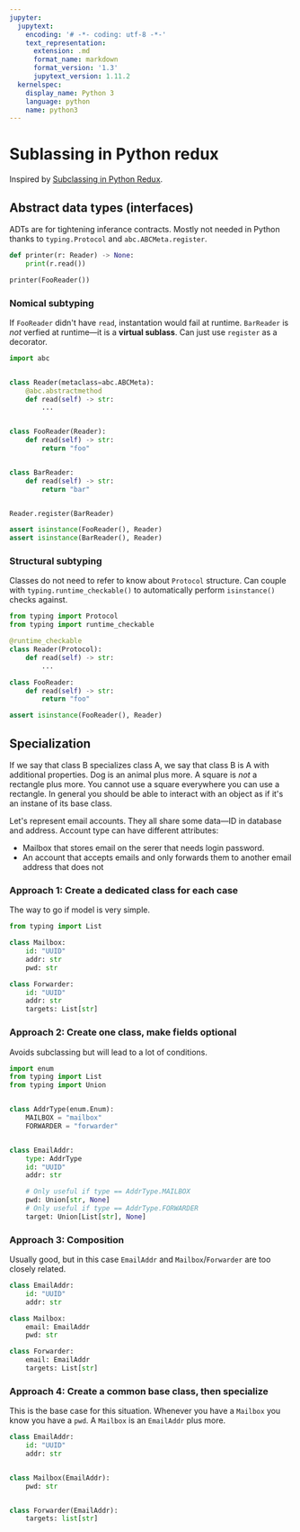 ```yaml
---
jupyter:
  jupytext:
    encoding: '# -*- coding: utf-8 -*-'
    text_representation:
      extension: .md
      format_name: markdown
      format_version: '1.3'
      jupytext_version: 1.11.2
  kernelspec:
    display_name: Python 3
    language: python
    name: python3
---
```


# Sublassing in Python redux


Inspired by [Subclassing in Python Redux](https://hynek.me/articles/python-subclassing-redux/).


##  Abstract data types (interfaces)


ADTs are for tightening inferance contracts.
Mostly not needed in Python thanks to `typing.Protocol` and `abc.ABCMeta.register`.

```python
def printer(r: Reader) -> None:
    print(r.read())

printer(FooReader())
```

### Nomical subtyping


If `FooReader` didn't have `read`,
instantation would fail at runtime.
`BarReader` is _not_ verfied at runtime—it is a **virtual sublass**.
Can just use `register` as a decorator.

```python
import abc


class Reader(metaclass=abc.ABCMeta):
    @abc.abstractmethod
    def read(self) -> str:
        ...


class FooReader(Reader):
    def read(self) -> str:
        return "foo"


class BarReader:
    def read(self) -> str:
        return "bar"


Reader.register(BarReader)

assert isinstance(FooReader(), Reader)
assert isinstance(BarReader(), Reader)
```

### Structural subtyping


Classes do not need to refer to know about `Protocol` structure.
Can couple with `typing.runtime_checkable()` to automatically perform `isinstance()` checks against.

```python
from typing import Protocol
from typing import runtime_checkable

@runtime_checkable
class Reader(Protocol):
    def read(self) -> str:
        ...

class FooReader:
    def read(self) -> str:
        return "foo"

assert isinstance(FooReader(), Reader)
```

## Specialization


If we say that class B specializes class A,
we say that class B is A with additional properties.
Dog is an animal plus more.
A square is _not_ a rectangle plus more.
You cannot use a square everywhere you can use a rectangle.
In general you should be able to interact with an object as if it's an instane of its base class.

Let's represent email accounts.
They all share some data—ID in database and address.
Account type can have different attributes:

- Mailbox that stores email on the serer that needs login password.
- An account that accepts emails and only forwards them to another email address that does not


### Approach 1: Create a dedicated class for each case


The way to go if model is very simple.

```python
from typing import List

class Mailbox:
    id: "UUID"
    addr: str
    pwd: str

class Forwarder:
    id: "UUID"
    addr: str
    targets: List[str]
```

### Approach 2: Create one class, make fields optional


Avoids subclassing but will lead to a lot of conditions.

```python
import enum
from typing import List
from typing import Union


class AddrType(enum.Enum):
    MAILBOX = "mailbox"
    FORWARDER = "forwarder"


class EmailAddr:
    type: AddrType
    id: "UUID"
    addr: str

    # Only useful if type == AddrType.MAILBOX
    pwd: Union[str, None]
    # Only useful if type == AddrType.FORWARDER
    target: Union[List[str], None]
```

### Approach 3: Composition


Usually good,
but in this case `EmailAddr` and `Mailbox`/`Forwarder` are too closely related.

```python
class EmailAddr:
    id: "UUID"
    addr: str

class Mailbox:
    email: EmailAddr
    pwd: str

class Forwarder:
    email: EmailAddr
    targets: List[str]
```

### Approach 4:  Create a common base class, then specialize


This is the base case for this situation.
Whenever you have a `Mailbox`
you know you have a `pwd`.
A `Mailbox` is an `EmailAddr` plus more.

```python
class EmailAddr:
    id: "UUID"
    addr: str


class Mailbox(EmailAddr):
    pwd: str


class Forwarder(EmailAddr):
    targets: list[str]
```
